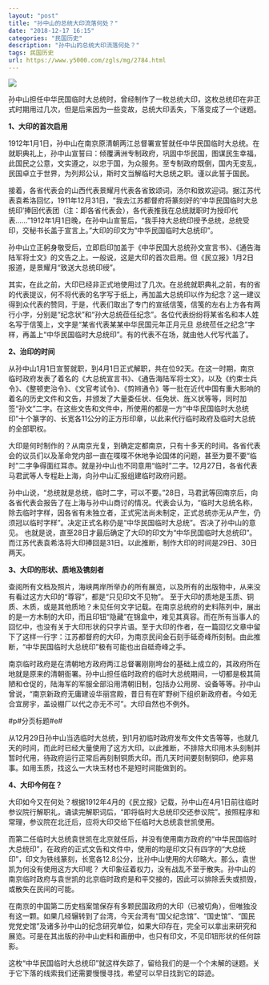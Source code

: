 ```yaml
---
layout: "post"
title: "孙中山的总统大印流落何处？"
date: "2018-12-17 16:15"
categories: "民国历史"
description: "孙中山的总统大印流落何处？"
tags: 民国历史
url: https://www.y5000.com/zgls/mg/2784.html
---
```






![](https://img.y5000.com/uploads/allimg/160616/4-160616135011647.jpg)

孙中山担任中华民国临时大总统时，曾经制作了一枚总统大印，这枚总统印在非正式时期用过几次，但是后来因为一些变故，总统大印丢失，下落变成了一个谜题。

**1、大印的首次启用**

1912年1月1日，孙中山在南京原清朝两江总督署宣誓就任中华民国临时大总统。在就职典礼上，孙中山宣誓曰：倾覆满洲专制政府，巩固中华民国，图谋民生幸福，此国民之公意，文实遵之，以忠于国，为众服务。至专制政府既倒，国内无变乱，民国卓立于世界，为列邦公认，斯时文当解临时大总统之职。谨以此誓于国民。

接着，各省代表会的山西代表景耀月代表各省致颂词，汤尔和致欢迎词。据江苏代表袁希洛回忆，1911年12月31日，“我去江苏都督府将篆刻好的‘中华民国临时大总统印’捧回代表团（注：即各省代表会），各代表推我在总统就职时为授印代表……”1912年1月1日晚，在孙中山宣誓后，“我手持大总统印授予总统，总统受印，交秘书长盖于宣言上。”大印的印文为“中华民国临时大总统印”。

孙中山立正躬身敬受后，立即启印加盖于《中华民国大总统孙文宣言书》、《通告海陆军将士文》的文告之上。一般说，这是大印的首次启用。但《民立报》1月2日报道，是景耀月“致送大总统印绶”。

其实，在此之前，大印已经非正式地使用过了几次。在总统就职典礼之前，有的省的代表提议，何不将代表的名字写于纸上，再加盖大总统印以作为纪念？这一建议得到众代表的赞同，于是，代表们取出了专门的宣纸信笺，信笺的左右上方各有两行小字，分别是“纪念状”和“孙大总统莅任纪念”。各位代表纷纷将某省名和本人姓名写于信笺上，文字是“某省代表某某中华民国元年正月元旦
总统莅任之纪念”字样，再盖上“中华民国临时大总统印”。有的代表不在场，就由他人代写代盖了。

**2、治印的时间**

从孙中山1月1日宣誓就职，到4月1日正式解职，共在位92天。在这一时期，南京临时政府发表了着名的《大总统宣言书》、《通告海陆军将士文》，以及《约束士兵令》、《整顿吏治令》、《文官考试令》、《剪辫通令》等一批在近代中国有重大影响的着名的历史文件和文告，并颁发了大量委任状、任免状、旌义状等等，同时加签“孙文”二字。在这些文告和文件中，所使用的都是一方“中华民国临时大总统印”十个篆字的、长宽各11公分的正方形印章，以此来代行临时政府及临时大总统的全部职权。

大印是何时制作的？从南京光复，到确定定都南京，只有十多天的时间。各省代表会的议员们以及革命党内部一直在喋喋不休地争论国体的问题，甚至为要不要“临时”二字争得面红耳赤。就是孙中山也不同意用“临时”二字。12月27日，各省代表马君武等人专程赴上海，向孙中山汇报组建临时政府问题。

孙中山说，“总统就是总统，临时二字，可以不要。”28日，马君武等回南京后，向各省代表会报告了在上海与孙中山商讨的情况。代表会认为，“临时大总统名称，除去临时字样，因各省有未独立者，正式宪法尚未制定，正式总统亦无从产生，仍须冠以临时字样”。决定正式名称仍是“中华民国临时大总统”。否决了孙中山的意见。
也就是说，直至28日才最后确定了大印的印文为“中华民国临时大总统印”。而江苏代表袁希洛将大印捧回是31日。以此推断，制作大印的时间是29日、30日两天。

**3、大印的形状、质地及镌刻者**

查阅所有文档及照片，海峡两岸所举办的所有展览，以及所有的出版物中，从来没有看过这方大印的“尊容”，都是“只见印文不见物”。
至于大印的质地是玉质、铜质、木质，或是其他质地？未见任何文字记载。在南京总统府的史料陈列中，展出的是一方木制的大印，而且印钮“隐藏”在锦盒中，难见其真容。而在所有当事人的回忆中，也没有关于大印形状的只字片语。至于大印的作者，在一篇回忆文章中留下了这样一行字：江苏都督府的大印，为南京民间金石刻手砥奇峰所刻制。由此推断，“中华民国临时大总统印”极有可能也出自砥奇峰之手。

南京临时政府是在清朝地方政府两江总督署刚刚垮台的基础上成立的，其政府所在地就是原来的清朝衙署。孙中山担任临时政府的临时大总统期间，一切都是极其简陋和仓促的，陆海军的军服全部沿用清朝旧制，包括办公用房、设备等等。孙中山曾说，“南京新政府无庸建设华丽宫殿，昔日有在旷野树下组织新政府者。今如无合宜房宇，盖设棚厂以代之亦无不可”。大印自然也不例外。

#p#分页标题#e#

从12月29日孙中山当选临时大总统，到1月初临时政府发布文件文告等等，也就几天的时间，而此时已经大量使用了这方大印。以此推断，不排除大印用木头刻制并暂时代用，待政府运行正常后再刻制铜质大印。而几天时间要刻制铜印，绝非易事。如用玉质，找这么一大块玉材也不是短时间能做到的。

**4、大印今何在？**

大印如今又在何处？根据1912年4月的《民立报》记载，孙中山在4月1日前往临时参议院行解职礼，诵读完解职词后，“即将临时大总统印交还参议院”。按照程序和常理，参议院在北迁后，应将大印交给下任临时大总统袁世凯使用。

而第二任临时大总统袁世凯在北京就任后，并没有使用南方政府的“中华民国临时大总统印”，在政府的正式文告和文件中，使用的均是印文只有四字的“大总统印”，印文为铁线篆刻，长宽各12.8公分，比孙中山使用的大印略大。那么，袁世凯为何没有使用这方大印呢？
大印象征着权力，没有战乱不至于散失。孙中山的南京临时政府与袁世凯的北京临时政府是和平交接的，因此可以排除丢失或损毁，或散失在民间的可能。

在南京的中国第二历史档案馆保存有多颗民国政府的大印（已被切角），但唯独没有这一颗。如果几经辗转到了台湾，今天台湾有“国父纪念馆”、“国史馆”、“国民党党史馆”及诸多孙中山的纪念研究单位，如果大印存在，完全可以拿出来研究和展览。可是在其出版的孙中山史料和画册中，也只有印文，不见印钮形状的任何踪影。

这枚“中华民国临时大总统印”就这样失踪了，留给我们的是一个个未解的谜题。关于它下落的线索我们还需要慢慢寻找，希望可以早日找到它的踪迹。
